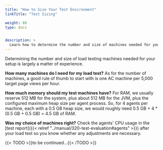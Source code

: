 ```yaml
---
title: "How to Size Your Test Environment"
linkTitle: "Test Sizing"

weight: 80
type: docs


description: >
  Learn how to determine the number and size of machines needed for your load test.
---
```


Determining the number and size of load testing machines needed for your setup is largely a matter of experience. 

**How many machines do I need for my load test?**
As for the number of machines, a good rule of thumb to start with is one AC machine per 5,000 target page views per hour. 

**How much memory should my test machines have?**
For RAM, we usually reserve 512 MB for the system, plus about 512 MB for the JVM, plus the configured maximum heap size per agent process. So, for 4 agents per machine, each with a 0.5 GB heap size, we would roughly need 0.5 GB + 4 * (0.5 GB + 0.5 GB) = 4.5 GB of RAM.

**Was my choice of machines right?**
Check the agents' CPU usage in the [test report]({{< relref "../manual/320-test-evaluation#agents" >}}) after your load test so you know whether any adjustments are necessary.

{{< TODO >}}to be continued...{{< /TODO >}}

